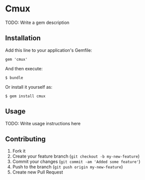 # Cmux

TODO: Write a gem description

## Installation

Add this line to your application's Gemfile:

    gem 'cmux'

And then execute:

    $ bundle

Or install it yourself as:

    $ gem install cmux

## Usage

TODO: Write usage instructions here

## Contributing

1. Fork it
2. Create your feature branch (`git checkout -b my-new-feature`)
3. Commit your changes (`git commit -am 'Added some feature'`)
4. Push to the branch (`git push origin my-new-feature`)
5. Create new Pull Request
